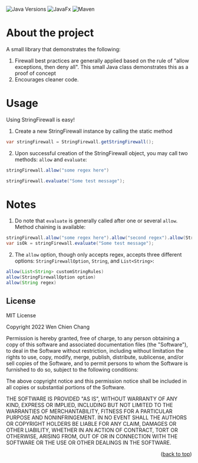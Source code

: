![Java Versions][java-version]
![JavaFx][javafx-version]
![Maven][maven-version]

# About the project
A small library that demonstrates the following:
1. Firewall best practices are generally applied based on the rule of "allow exceptions, then deny all". This small Java class demonstrates this as a proof of concept
2. Encourages cleaner code.

# Usage

Using StringFirewall is easy! 
1. Create a new StringFirewall instance by calling the static method
```Java
var stringFirewall = StringFirewall.getStringFirewall();
```

2. Upon successful creation of the StringFirewall object, you may call two methods: `allow` and `evaluate`:
```Java
stringFirewall.allow("some regex here")
```
```Java
stringFirewall.evaluate("Some test message");
```

# Notes
1. Do note that `evaluate` is generally called after one or several `allow`. Method chaining is available: 
```Java
stringFirewall.allow("some regex here").allow("second regex").allow(StringFirewallOption.ALLOW_HTML_CHARACTERS);
var isOk = stringFirewall.evaluate("Some test message");
```

2. The `allow` option, though only accepts regex, accepts three different options: `StringFirewallOption`, `String`, and `List<String>`:

```Java
allow(List<String> customStringRules)
allow(StringFirewallOption option)
allow(String regex)
```


<!-- LICENSE -->
## License

MIT License

Copyright 2022 Wen Chien Chang

Permission is hereby granted, free of charge, to any person obtaining a copy of this software and associated documentation files (the "Software"), to deal in the Software without restriction, including without limitation the rights to use, copy, modify, merge, publish, distribute, sublicense, and/or sell copies of the Software, and to permit persons to whom the Software is furnished to do so, subject to the following conditions:

The above copyright notice and this permission notice shall be included in all copies or substantial portions of the Software.

THE SOFTWARE IS PROVIDED "AS IS", WITHOUT WARRANTY OF ANY KIND, EXPRESS OR IMPLIED, INCLUDING BUT NOT LIMITED TO THE WARRANTIES OF MERCHANTABILITY, FITNESS FOR A PARTICULAR PURPOSE AND NONINFRINGEMENT. IN NO EVENT SHALL THE AUTHORS OR COPYRIGHT HOLDERS BE LIABLE FOR ANY CLAIM, DAMAGES OR OTHER LIABILITY, WHETHER IN AN ACTION OF CONTRACT, TORT OR OTHERWISE, ARISING FROM, OUT OF OR IN CONNECTION WITH THE SOFTWARE OR THE USE OR OTHER DEALINGS IN THE SOFTWARE.

<p align="right">(<a href="#readme-top">back to top</a>)</p>


<!-- MARKDOWN LINKS & IMAGES -->
<!-- https://www.markdownguide.org/basic-syntax/#reference-style-links -->
[javafx-version]: https://img.shields.io/badge/JavaFX-19--ea%2B8-orange
[java-version]: https://img.shields.io/badge/Java-8%2B-red
[maven-version]: https://img.shields.io/badge/maven-v1.0-blue
